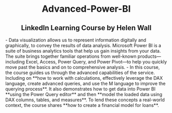 <h1 align="center">Advanced-Power-BI</h1>
<h2 align="center">LinkedIn Learning Course by Helen Wall</h2> 
- Data visualization allows us to represent information digitally and graphically, to convey the results of data analysis. Microsoft Power BI is a suite of business analytics tools that help us gain insights from your data. The suite brings together familiar operations from well-known products—including Excel, Access, Power Query, and Power Pivot—to help you quickly move past the basics and on to comprehensive analysis. 
- In this course, the course guides us through the advanced capabilities of the service. Including on **how to work with calculations, effectively leverage the DAX language, create advanced queries, and use the M language to improve the querying process**. It also demonstrates how to get data into Power BI **using the Power Query editor** and then **model the loaded data using DAX columns, tables, and measures**. To lend these concepts a real-world context, the course shares **how to create a financial model for loans**.
